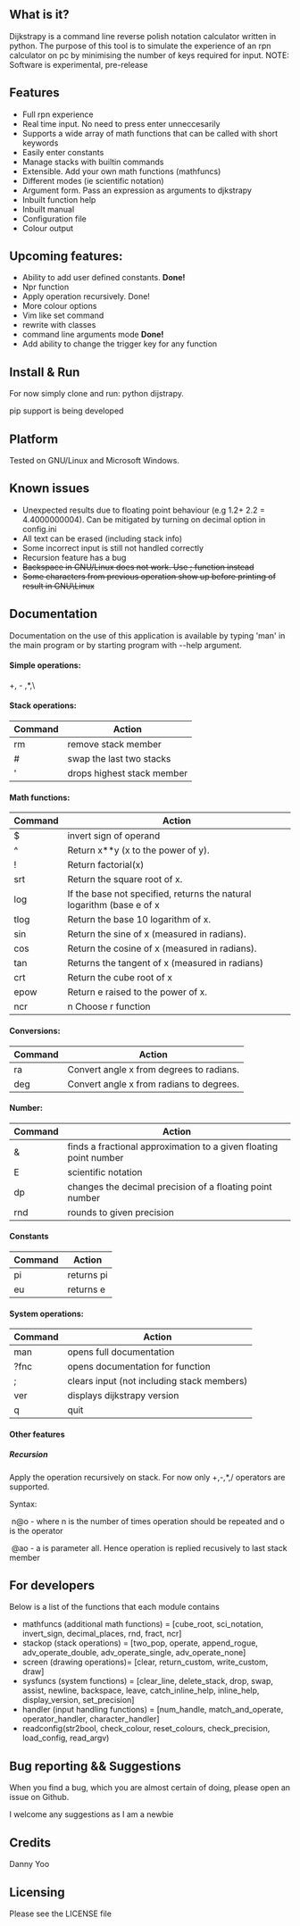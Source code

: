 What is it?
--------------

Dijkstrapy is a command line reverse polish notation calculator written in python. The purpose of this tool
is to simulate the experience of an rpn calculator on pc by minimising the number of keys required for input. NOTE: Software is experimental, pre-release

Features
-------

  - Full rpn experience
  - Real time input. No need to press enter unneccesarily
  - Supports a wide array of math functions that can be called with short keywords
  - Easily enter constants
  - Manage stacks with builtin commands
  - Extensible. Add your own math functions (mathfuncs)
  - Different modes (ie scientific notation)
  - Argument form. Pass an expression as arguments to djkstrapy
  - Inbuilt function help
  - Inbuilt manual
  - Configuration file
  - Colour output

Upcoming features:
-----------------

  - Ability to add user defined constants. **Done!**
  - Npr function
  - Apply operation recursively. Done!
  - More colour options
  - Vim like set command
  - rewrite with classes
  - command line arguments mode **Done!**
  - Add ability to change the trigger key for any function


Install & Run
-----------------

  For now simply clone and run: python dijstrapy.

  pip support is being developed

Platform
--------

Tested on GNU/Linux and Microsoft Windows.

Known issues
------------

  - Unexpected results due to floating point behaviour (e.g 1.2+ 2.2 = 4.4000000004). Can be mitigated by turning on decimal option in config.ini
  - All text can be erased (including stack info)
  - Some incorrect input is still not handled correctly
  - Recursion feature has a bug
  - ~~Backspace in GNU/Linux does not work. Use ; function instead~~
  - ~~Some characters from previous operation show up before printing of result in GNU\Linux~~

Documentation
-------------

Documentation on the use of this application is available by typing 'man' in the main program or by starting program with --help argument. 

#### Simple operations:
+, - ,\*,\\

#### Stack operations:

| Command | Action                     |
| ------- | -------------------------- |
| rm      | remove stack member        |
| \#      | swap the last two stacks   |
| \'      | drops highest stack member |

#### Math functions:
| Command | Action                                   |
| ------- | ---------------------------------------- |
| $       | invert sign of operand                   |
| ^       | Return x\*\*y (x to the power of y).     |
| !       | Return factorial(x)                      |
| srt     | Return the square root of x.             |
| log     | If the base not specified, returns the natural logarithm (base e of x |
| tlog    | Return the base 10 logarithm of x.       |
| sin     | Return the sine of x (measured in radians). |
| cos     | Return the cosine of x (measured in radians). |
| tan     | Returns the tangent of x (measured in radians) |
| crt     | Return the cube root of x                |
| epow    | Return e raised to the power of x.       |
| ncr     | n Choose r function                      |

#### Conversions:
| Command | Action                                   |
| ------- | ---------------------------------------- |
| ra      | Convert angle x from degrees to radians. |
| deg     | Convert angle x from radians to degrees. |

#### Number:

| Command | Action                                   |
| ------- | ---------------------------------------- |
| &       | finds a fractional approximation to a given floating point number |
| E       | scientific notation                      |
| dp      | changes the decimal precision of a floating point number |
| rnd     | rounds to given precision                |

#### Constants

| Command | Action     |
| ------- | ---------- |
| pi      | returns pi |
| eu      | returns e  |

#### System operations:

| Command | Action                                   |
| ------- | ---------------------------------------- |
| man     | opens full documentation                 |
| ?fnc    | opens documentation for function         |
| ;       | clears input (not including stack members) |
| ver     | displays dijkstrapy version              |
| q       | quit                                     |

#### Other features

##### Recursion

Apply the operation recursively on stack. For now only +,-,*,/ operators are supported. 

Syntax:

​	n@o - where n is the number of times operation should be repeated and o is the operator

​	@ao - a is parameter all. Hence operation is replied recusively to last stack member

For developers
-------------

Below is a list of the functions that each module contains

- mathfuncs (additional math functions) = [cube_root, sci_notation, invert_sign, decimal_places, rnd, fract, ncr]
- stackop (stack operations) = [two_pop, operate, append_rogue, adv_operate_double, adv_operate_single, adv_operate_none]
- screen (drawing operations)= [clear, return_custom,  write_custom, draw]
- sysfuncs (system functions) = [clear_line, delete_stack, drop, swap, assist, newline, backspace, leave, catch_inline_help, inline_help, display_version, set_precision]
- handler (input handling functions) = [num_handle, match_and_operate, operator_handler, character_handler]
- readconfig(str2bool, check_colour, reset_colours, check_precision, load_config, read_argv)

Bug reporting && Suggestions
------------

When you find a bug, which you are almost certain of doing, please open an issue on Github.

I welcome any suggestions as I am a newbie

Credits
-------

Danny Yoo

Licensing
---------

Please see the LICENSE file
